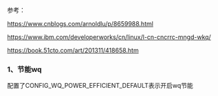 参考：

<https://www.cnblogs.com/arnoldlu/p/8659988.html>

https://www.ibm.com/developerworks/cn/linux/l-cn-cncrrc-mngd-wkq/

https://book.51cto.com/art/201311/418658.htm



### 1、节能wq

配置了CONFIG_WQ_POWER_EFFICIENT_DEFAULT表示开启wq节能


